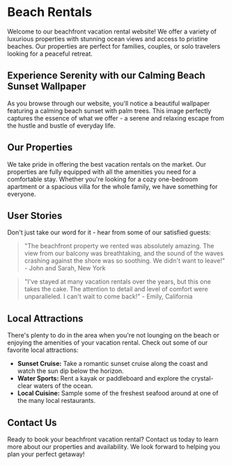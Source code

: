 <!--font:Open Sans-->

# Beach Rentals

Welcome to our beachfront vacation rental website! We offer a variety of luxurious properties with stunning ocean views and access to pristine beaches. Our properties are perfect for families, couples, or solo travelers looking for a peaceful retreat.

## Experience Serenity with our Calming Beach Sunset Wallpaper

As you browse through our website, you'll notice a beautiful wallpaper featuring a calming beach sunset with palm trees. This image perfectly captures the essence of what we offer - a serene and relaxing escape from the hustle and bustle of everyday life.

## Our Properties

We take pride in offering the best vacation rentals on the market. Our properties are fully equipped with all the amenities you need for a comfortable stay. Whether you're looking for a cozy one-bedroom apartment or a spacious villa for the whole family, we have something for everyone.

## User Stories

Don't just take our word for it - hear from some of our satisfied guests:

> "The beachfront property we rented was absolutely amazing. The view from our balcony was breathtaking, and the sound of the waves crashing against the shore was so soothing. We didn't want to leave!" - John and Sarah, New York

> "I've stayed at many vacation rentals over the years, but this one takes the cake. The attention to detail and level of comfort were unparalleled. I can't wait to come back!" - Emily, California

## Local Attractions

There's plenty to do in the area when you're not lounging on the beach or enjoying the amenities of your vacation rental. Check out some of our favorite local attractions:

- **Sunset Cruise:** Take a romantic sunset cruise along the coast and watch the sun dip below the horizon.
- **Water Sports:** Rent a kayak or paddleboard and explore the crystal-clear waters of the ocean.
- **Local Cuisine:** Sample some of the freshest seafood around at one of the many local restaurants.

## Contact Us

Ready to book your beachfront vacation rental? Contact us today to learn more about our properties and availability. We look forward to helping you plan your perfect getaway!

<!--

Write me content for website with wallpaper which alt text is:

"A calming beach sunset with palm trees for a vacation rental or real estate website"

The name/title of the page should not be 1:1 copy of the alt text but rather a real content of the website which is using this wallpaper.

- Use markdown format 
- Start with heading
- Heading should be short and concise
- The content should look like a real website 
- The website should not be about the wallpaper, wallpaper is just a related background
- Heading should be contain work "wallpaper" or "background"
- Include real sections like references, contact, user stories, etc. use things relevant to the page purpose.
- Feel free to use structure like headings, bullets, numbering, blockquotes, paragraphs, horizontal lines, etc.
- You can use formatting like bold or _italic_
- You can include UTF-8 emojis
- Links should be only #hash anchors (and you can refer to the document itself)
- Do not include images


---


# Beachfront Vacation Rentals: Your Perfect Getaway

Welcome to our beachfront vacation rental website! We offer a variety of luxurious properties with stunning ocean views and access to pristine beaches. Our properties are perfect for families, couples, or solo travelers looking for a peaceful retreat.

## Experience Serenity with our Calming Beach Sunset Wallpaper

As you browse through our website, you'll notice a beautiful wallpaper featuring a calming beach sunset with palm trees. This image perfectly captures the essence of what we offer - a serene and relaxing escape from the hustle and bustle of everyday life.

## Our Properties

We take pride in offering the best vacation rentals on the market. Our properties are fully equipped with all the amenities you need for a comfortable stay. Whether you're looking for a cozy one-bedroom apartment or a spacious villa for the whole family, we have something for everyone.

## User Stories

Don't just take our word for it - hear from some of our satisfied guests:

> "The beachfront property we rented was absolutely amazing. The view from our balcony was breathtaking, and the sound of the waves crashing against the shore was so soothing. We didn't want to leave!" - John and Sarah, New York

> "I've stayed at many vacation rentals over the years, but this one takes the cake. The attention to detail and level of comfort were unparalleled. I can't wait to come back!" - Emily, California

## Local Attractions

There's plenty to do in the area when you're not lounging on the beach or enjoying the amenities of your vacation rental. Check out some of our favorite local attractions:

- **Sunset Cruise:** Take a romantic sunset cruise along the coast and watch the sun dip below the horizon.
- **Water Sports:** Rent a kayak or paddleboard and explore the crystal-clear waters of the ocean.
- **Local Cuisine:** Sample some of the freshest seafood around at one of the many local restaurants.

## Contact Us

Ready to book your beachfront vacation rental? Contact us today to learn more about our properties and availability. We look forward to helping you plan your perfect getaway!

-->
